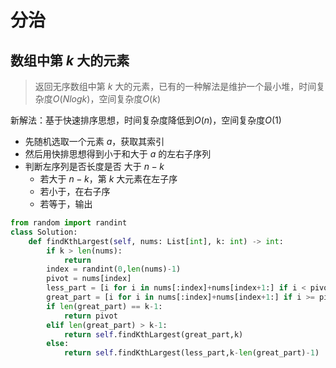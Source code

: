 # 分治

## 数组中第 $k$ 大的元素

> 返回无序数组中第 $k$ 大的元素，已有的一种解法是维护一个最小堆，时间复杂度$O(Nlogk)$，空间复杂度$O(k)$

新解法：基于快速排序思想，时间复杂度降低到$O(n)$，空间复杂度$O(1)$

- 先随机选取一个元素 $a$，获取其索引
- 然后用快排思想得到小于和大于 $a$ 的左右子序列
- 判断左序列是否长度是否 大于 $n-k$
  - 若大于 $n-k$，第 $k$ 大元素在左子序
  - 若小于，在右子序
  - 若等于，输出

```python
from random import randint
class Solution:
    def findKthLargest(self, nums: List[int], k: int) -> int:
        if k > len(nums):
            return
        index = randint(0,len(nums)-1)
        pivot = nums[index]
        less_part = [i for i in nums[:index]+nums[index+1:] if i < pivot]
        great_part = [i for i in nums[:index]+nums[index+1:] if i >= pivot]
        if len(great_part) == k-1:
            return pivot
        elif len(great_part) > k-1:
            return self.findKthLargest(great_part,k)
        else:
            return self.findKthLargest(less_part,k-len(great_part)-1)
```
